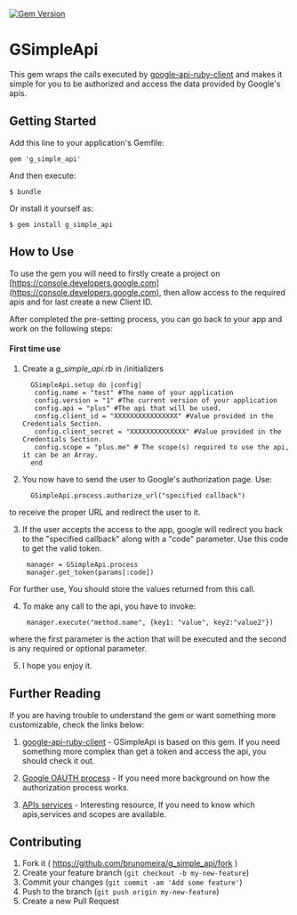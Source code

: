 [![Gem Version](https://badge.fury.io/rb/g_simple_api.svg)](http://badge.fury.io/rb/g_simple_api)

# GSimpleApi

This gem wraps the calls executed by [google-api-ruby-client](https://github.com/google/google-api-ruby-client)
and makes it simple for you to be authorized and access the data provided by Google's apis.

## Getting Started

Add this line to your application's Gemfile:

    gem 'g_simple_api'

And then execute:

    $ bundle

Or install it yourself as:

    $ gem install g_simple_api

## How to Use

To use the gem you will need to firstly create a project on [https://console.developers.google.com](https://console.developers.google.com), then allow access to the required apis and for last create a new Client ID.

After completed the pre-setting process, you can go back to your app and work on the following steps:

#### First time use
1. Create a *g_simple_api.rb* in /initializers

         GSimpleApi.setup do |config|
          config.name = "test" #The name of your application
          config.version = "1" #The current version of your application
          config.api = "plus" #The api that will be used.
          config.client_id = "XXXXXXXXXXXXXXXX" #Value provided in the Credentials Section.
          config.client_secret = "XXXXXXXXXXXXXX" #Value provided in the Credentials Section.
          config.scope = "plus.me" # The scope(s) required to use the api, it can be an Array.
         end

2. You now have to send the user to Google's authorization page. Use:

         GSimpleApi.process.authorize_url("specified callback")

to receive the proper URL and redirect the user to it.

3. If the user accepts the access to the app, google will redirect you back to the "specified callback" along with a "code" parameter. Use this code to get the valid token.

        manager = GSimpleApi.process
        manager.get_token(params[:code])
For further use, You should store the values returned from this call.

4. To make any call to the api, you have to invoke:

        manager.execute("method.name", {key1: "value", key2:"value2"})
where the first parameter is the action that will be executed and the second is any required or optional parameter.

5. I hope you enjoy it.

## Further Reading
If you are having trouble to understand the gem or want something more customizable, check the links below:

1. [google-api-ruby-client](https://github.com/google/google-api-ruby-client) - GSimpleApi is based on this gem. If you need something more complex than get a token and access the api, you should check it out.

2. [Google OAUTH process](https://developers.google.com/accounts/docs/OAuth2WebServer) - If you need more background on how the authorization process works.

3. [APIs services](https://developers.google.com/apis-explorer) - Interesting resource, If you need to know which apis,services and scopes are available.

## Contributing

1. Fork it ( https://github.com/brunomeira/g_simple_api/fork )
2. Create your feature branch (`git checkout -b my-new-feature`)
3. Commit your changes (`git commit -am 'Add some feature'`)
4. Push to the branch (`git push origin my-new-feature`)
5. Create a new Pull Request
